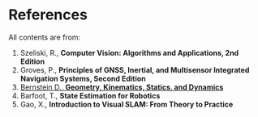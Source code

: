# References

All contents are from:

1. Szeliski, R., **Computer Vision: Algorithms and Applications, 2nd Edition**
1. Groves, P., **Principles of GNSS, Inertial, and Multisensor Integrated Navigation Systems, Second Edition**
2. [Bernstein D., **Geometry, Kinematics, Statics, and Dynamics**](http://ruina.tam.cornell.edu/Courses/ME4730%20Fall%202018/books/Dynamics_Book_Bernstein__Goel__Ansari_V02.pdf)
3. Barfoot, T., **State Estimation for Robotics**
4. Gao, X., **Introduction to Visual SLAM: From Theory to Practice**